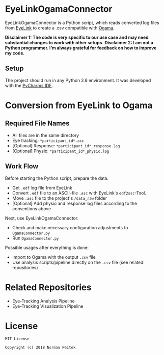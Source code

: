 # EyeLinkOgamaConnector

EyeLinkOgamaConnector is a Python script, which reads converted log files from [EyeLink](http://www.sr-research.com/mount_longrange_1000plus.html) to create a .csv compatible with [Ogama](http://www.ogama.net).

**Disclaimer 1: The code is very specific to our use case and may need substantial changes to work with other setups.**
**Disclaimer 2: I am not a Python programmer. I'm always grateful for feedback on how to improve my code.**

## Setup

The project should run in any Python 3.6 environment. It was developed with the [PyCharms IDE](https://www.jetbrains.com/pycharm/).


# Conversion from EyeLink to Ogama

## Required File Names

* All files are in the same directory
* Eye tracking: `*participant_id*.asc`
* [Optional] Response: `*participant_id*_response.log`
* [Optional] Physio: `*participant_id*_physio.log`

## Work Flow ##

Before starting the Python script, prepare the data.

* Get `.edf` log file from EyeLink
* Convert `.edf` file to an ASCII-file `.asc` with EyeLink's `edf2asc`-Tool.
* Move `.asc` file to the project's `/data_raw` folder
* [Optional] Add physio and response log files according to the conventions above

Next, use EyeLinkOgamaConnector:

* Check and make necessary configuration adjustments to `OgamaConnector.py`
* Run `OgamaConnector.py`

Possible usages after everything is done:

* Import to Ogama with the output `.csv` file
* Use analysis scripts/pipeline directly on the `.csv` file (see related repositories)


# Related Repositories

* Eye-Tracking Analysis Pipeline
* Eye-Tracking Visualization Pipeline


# License #

```
MIT License

Copyright (c) 2018 Norman Peitek
```
